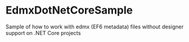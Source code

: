 # EdmxDotNetCoreSample
Sample of how to work with edmx (EF6 metadata) files without designer support on .NET Core projects
